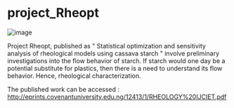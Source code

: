 # project_Rheopt

![image](https://user-images.githubusercontent.com/52835575/135697950-7d31441c-ad71-4c03-b44b-94c305008865.png)

Project Rheopt, published as " Statistical optimization and sensitivity analysis of rheological models using cassava starch " involve preliminary investigations 
into the flow behavior of starch. If starch would one day be a potential substitute for plastics, then there is a need to understand its flow behavior. Hence, rheological characterization.

The published work can be accessed : http://eprints.covenantuniversity.edu.ng/12413/1/RHEOLOGY%20IJCIET.pdf
